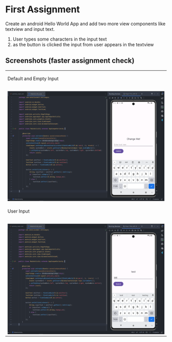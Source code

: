 # First Assignment 

Create an android Hello World App and add two more view components like textview and input text. 

1. User types some characters in the input text
2. as the button is clicked the input from user appears in the textview

## Screenshots (faster assignment check)

<table>
  <tr>
    <td>
      <p>Default and Empty Input</p>
      </br>
      <img src="https://raw.githubusercontent.com/letdummy/mobile_ums_aio/master/picture/hello/1.png">
    </td>
  </tr>
    <tr>
    <td>
      <p>User Input</p>
      </br>
      <img src="https://raw.githubusercontent.com/letdummy/mobile_ums_aio/master/picture/hello/2.png">
    </td>
  </tr>
</table>
